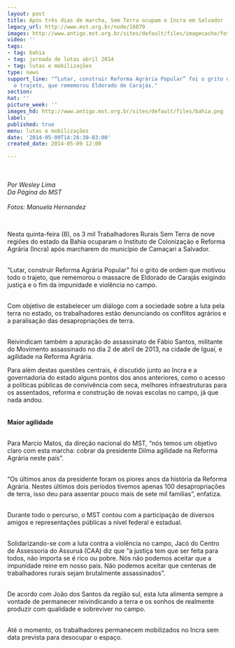 ```yaml
---
layout: post
title: Após três dias de marcha, Sem Terra ocupam o Incra em Salvador
legacy_url: http://www.mst.org.br/node/16079
images: http://www.antigo.mst.org.br/sites/default/files/imagecache/foto_destaque/bahia.png
video: ''
tags:
- tag: bahia
- tag: jornada de lutas abril 2014
- tag: lutas e mobilizações
type: news
support_line: "“Lutar, construir Reforma Agrária Popular” foi o grito que motivou
  o trajeto, que rememorou Eldorado de Carajás."
section: 
hat: ''
picture_week: ''
images_hd: http://www.antigo.mst.org.br/sites/default/files/bahia.png
label: 
published: true
menu: lutas e mobilizações
date: '2014-05-09T14:28:30-03:00'
created_date: 2014-05-09 12:00

---
```

<p><img style="margin: 10px;" src="http://www.antigo.mst.org.br/sites/default/files/bahia.png" alt=""></p><p><em>Por Wesley Lima<br>Da Página do MST<br><br>Fotos:&nbsp;</em><i>Manuela Hernandez</i></p><div><em><br type="_moz"></em></div><p>Nesta quinta-feira (8), os 3 mil Trabalhadores Rurais Sem Terra de nove regiões do estado da Bahia ocuparam o Instituto de Colonização e Reforma Agrária (Incra) após marcharem do município de Camaçari a Salvador.</p><p><br>“Lutar, construir Reforma Agrária Popular” foi o grito de ordem que motivou todo o trajeto, que rememorou o massacre de Eldorado de Carajás exigindo justiça e o fim da impunidade e violência no campo.</p><p><br>Com objetivo de estabelecer um diálogo com a sociedade sobre a luta pela terra no estado, os trabalhadores estão denunciando os conflitos agrários e a paralisação das desapropriações de terra.</p><p><br>Reivindicam também a apuração do assassinato de Fábio Santos, militante do Movimento assassinado no dia 2 de abril de 2013, na cidade de Iguaí, e agilidade na Reforma Agrária.&nbsp;</p><p>Para além destas questões centrais, é discutido junto ao Incra e a governadoria do estado alguns pontos dos anos anteriores, como o acesso a políticas públicas de convivência com seca, melhores infraestruturas para os assentados, reforma e construção de novas escolas no campo, já que nada andou.</p><p><img style="margin: 10px;" src="http://www.antigo.mst.org.br/sites/default/files/bahia%21.png" alt=""><br><strong>Maior agilidade</strong></p><p><br>Para Marcio Matos, da direção nacional do MST, “nós temos um objetivo claro com esta marcha: cobrar da presidente Dilma agilidade na Reforma Agrária neste país”.</p><p><br>“Os últimos anos da presidente foram os piores anos da história da Reforma Agrária. Nestes últimos dois períodos tivemos apenas 100 desapropriações de terra, isso deu para assentar pouco mais de sete mil famílias”, enfatiza.</p><p><br>Durante todo o percurso, o MST contou com a participação de diversos amigos e representações públicas a nível federal e estadual.</p><p><br>Solidarizando-se com a luta contra a violência no campo, Jacó do Centro de Assessoria do Assuruá (CAA) diz que “a justiça tem que ser feita para todos, não importa se é rico ou pobre. Nós não podemos aceitar que a impunidade reine em nosso país. Não podemos aceitar que centenas de trabalhadores rurais sejam brutalmente assassinados”.</p><p><br>De acordo com João dos Santos da região sul, esta luta alimenta sempre a vontade de permanecer reivindicando a terra e os sonhos de realmente produzir com qualidade e sobreviver no campo.</p><p><br>Até o momento, os trabalhadores permanecem mobilizados no Incra sem data prevista para desocupar o espaço.</p><div><img style="margin: 10px;" src="http://www.antigo.mst.org.br/sites/default/files/ba.png" alt=""></div>
